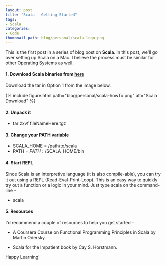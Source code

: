 ```yaml
---
layout: post
title: "Scala - Getting Started"
tags:
- Scala
categories:
- Code
thumbnail_path: blog/personal/scala-logo.png
---
```


This is the first post in a series of blog post on **Scala**. In this post, we'll go over setting up Scala on a Mac. I believe the process must be similar for other Operating Systems as well.

#### 1. Download Scala binaries from [here](http://www.scala-lang.org/download/)

Download the tar in Option 1 from the image below.

{% include figure.html path="blog/personal/scala-howTo.png" alt="Scala Download" %}

#### 2. Unpack it

- tar zxvf fileNameHere.tgz

#### 3. Change your PATH variable

- SCALA_HOME = /path/to/scala
- PATH = $PATH:/$SCALA_HOME/bin

#### 4. Start REPL

Since Scala is an interpretive language (it is also compile-able), you can try it out using a REPL (Read-Eval-Print-Loop). This is an easy way to quickly try out a function or a logic in your mind. Just type scala on the command-line - 

- scala

#### 5. Resources

I'd recommend a couple of resources to help you get started - 

* A Coursera Course on Functional Programming Principles in Scala by Martin Odersky.

* Scala for the Impatient book by Cay S. Horstmann.

Happy Learning!